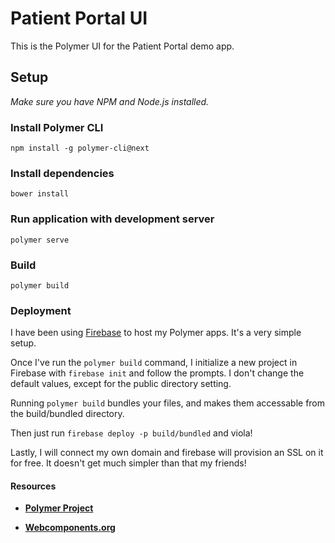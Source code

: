 # Patient Portal UI

This is the Polymer UI for the Patient Portal demo app.

## Setup
_Make sure you have NPM and Node.js installed._

### Install Polymer CLI

`npm install -g polymer-cli@next
`

### Install dependencies

`bower install
`

### Run application with development server

`polymer serve
`

### Build

`polymer build
`

### Deployment

I have been using [Firebase](https://firebase.google.com/docs/hosting/deploying) to host my Polymer apps. It's a very simple setup.

Once I've run the `polymer build` command, I initialize a new project in Firebase with `firebase init` and follow the prompts. I don't change the default values, except for the public directory setting.

Running `polymer build` bundles your files, and makes them accessable from the build/bundled directory.

Then just run `firebase deploy -p build/bundled` and viola!

Lastly, I will connect my own domain and firebase will provision an SSL on it for free. It doesn't get much simpler than that my friends!

#### Resources

* __[Polymer Project](https://www.polymer-project.org/)__

* __[Webcomponents.org](https://www.webcomponents.org/)__

